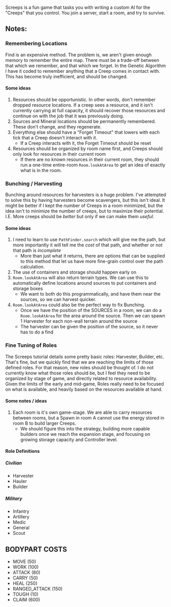 Screeps is a fun game that tasks you with writing a custom AI for the "Creeps" that you control. You join a server, start a room, and try to survive.

## Notes:

### Remembering Locations
Find is an expensive method. The problem is, we aren't given enough memory to remember the entire map. There must be a trade-off between that which we remember, and that which we forget. In the Genetic Algorithm I have it coded to remember anything that a Creep comes in contact with. This has become truly inefficient, and should be changed.

#### Some ideas
1. Resources should be opportunistic. In other words, don't remember dropped resource locations. If a creep sees a resource, and it isn't currently carrying at full capacity, it should recover those resources and continue on with the job that it was previously doing.
2. Sources and Mineral locations should be permanently remembered. These don't change, and they regenerate.
3. Everything else should have a "Forget Timeout" that lowers with each tick that a Creep doesn't interact with it.
    - If a Creep interacts with it, the Forget Timeout should be reset
4. Resources should be organized by room name first, and Creeps should only look for resources in their current room
    - If there are no known resources in their current room, they should run a one-time entire-room `Room.lookAtArea` to get an idea of exactly what is in the room.

### Bunching / Harvesting
Bunching around resources for harvesters is a huge problem. I've attempted to solve this by having harvesters become scavengers, but this isn't ideal. It might be better if I kept the number of Creeps in a room minimized, but the idea isn't to minimize the number of creeps, but to maximize their potential. I.E. More creeps should be _better_ but only if we can make them _useful_.

#### Some ideas
1. I need to learn to use `PathFinder.search` which will give me the path, but more importantly it will tell me the _cost_ of that path, and whether or not that path is _incomplete_
    - More than just what it returns, there are options that can be supplied to this method that let us have more fine-grain control over the path calculation.
2. The use of containers and storage should happen early on
3. `Room.lookAtArea` will also return terrain types. We can use this to automatically define locations around sources to put containers and storage boxes
    - We want to both do this programmatically, and have them near the sources, so we can harvest quicker.
4. `Room.lookAtArea` could also be the perfect way to fix Bunching.
    - Once we have the position of the SOURCES in a room, we can do a `Room.lookAtArea` for the area around the source. Then we can spawn 1 Harvester for each non-wall terrain around the source
    - The harvester can be given the position of the source, so it never has to do a find

### Fine Tuning of Roles
The Screeps tutorial details some pretty basic roles: Harvester, Builder, etc. That's fine, but we quickly find that we are reaching the limits of those defined roles. For that reason, new roles should be thought of. I do not currently know what those roles should be, but I feel they need to be organized by stage of game, and directly related to resource availability. Given the limits of the early and mid-game, Roles really need to be focused on what is available, and heavily based on the resources available at hand.

#### Some notes / ideas
1. Each room is it's own game-stage. We are able to carry resources between rooms, but a Spawn in room A cannot use the energy stored in room B to build larger Creeps.
    - We should figure this into the strategy, building more capable builders once we reach the expansion stage, and focusing on growing storage capacity and Controller level.

#### Role Definitions
##### Civilian
- Harvester
- Hauler
- Builder

##### Military
- Infantry
- Artillery
- Medic
- General
- Scout

## BODYPART COSTS
- MOVE (50)
- WORK (100)
- ATTACK (80)
- CARRY (50)
- HEAL (250)
- RANGED_ATTACK (150)
- TOUGH (10)
- CLAIM (600)
